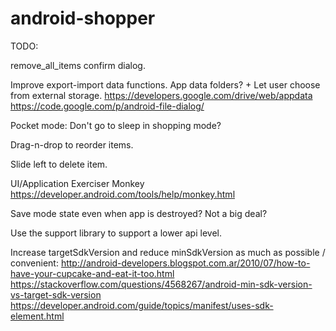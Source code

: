 android-shopper
===============

TODO:

remove_all_items confirm dialog.

Improve export-import data functions. App data folders? + Let user choose from external storage.
	https://developers.google.com/drive/web/appdata
	https://code.google.com/p/android-file-dialog/

Pocket mode: Don't go to sleep in shopping mode?

Drag-n-drop to reorder items.

Slide left to delete item.

UI/Application Exerciser Monkey
https://developer.android.com/tools/help/monkey.html

Save mode state even when app is destroyed? Not a big deal?

Use the support library to support a lower api level.

Increase targetSdkVersion and reduce minSdkVersion as much as possible / convenient:
	http://android-developers.blogspot.com.ar/2010/07/how-to-have-your-cupcake-and-eat-it-too.html
	https://stackoverflow.com/questions/4568267/android-min-sdk-version-vs-target-sdk-version
	https://developer.android.com/guide/topics/manifest/uses-sdk-element.html
